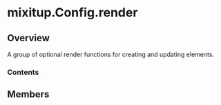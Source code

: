 # mixitup.Config.render

## Overview

A group of optional render functions for creating and updating elements.

### Contents



## Members

